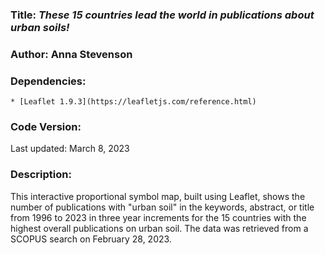 ### **Title:** *These 15 countries lead the world in publications about urban soils!*

### **Author:** Anna Stevenson

### **Dependencies:**
    * [Leaflet 1.9.3](https://leafletjs.com/reference.html)

### **Code Version:**
Last updated: March 8, 2023

### **Description:**
This interactive proportional symbol map, built using Leaflet, shows the number of publications with "urban soil" in the keywords, abstract, or title from 1996 to 2023 in three year increments for the 15 countries with the highest overall publications on urban soil. The data was retrieved from a SCOPUS search on February 28, 2023.
 
